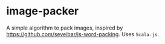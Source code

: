 # image-packer
A simple algorithm to pack images, inspired by https://github.com/seveibar/js-word-packing. Uses `Scala.js`.
